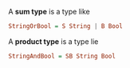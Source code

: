 A **sum type** is a type like

```hs
StringOrBool = S String | B Bool
```

A **product type** is a type lie

```hs
StringAndBool = SB String Bool
```